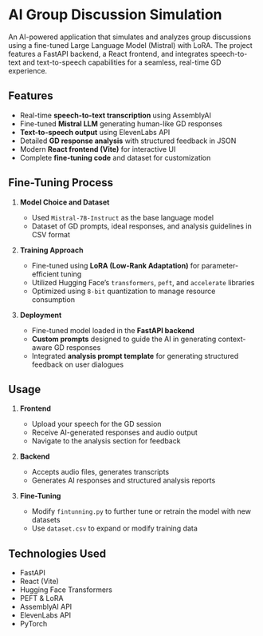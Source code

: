  # AI Group Discussion Simulation

An AI-powered application that simulates and analyzes group discussions using a fine-tuned Large Language Model (Mistral) with LoRA. The project features a FastAPI backend, a React frontend, and integrates speech-to-text and text-to-speech capabilities for a seamless, real-time GD experience.

## Features

- Real-time **speech-to-text transcription** using AssemblyAI
- Fine-tuned **Mistral LLM** generating human-like GD responses
- **Text-to-speech output** using ElevenLabs API
- Detailed **GD response analysis** with structured feedback in JSON
- Modern **React frontend (Vite)** for interactive UI
- Complete **fine-tuning code** and dataset for customization

## Fine-Tuning Process

1. **Model Choice and Dataset**
   - Used `Mistral-7B-Instruct` as the base language model
   - Dataset of GD prompts, ideal responses, and analysis guidelines in CSV format

2. **Training Approach**
   - Fine-tuned using **LoRA (Low-Rank Adaptation)** for parameter-efficient tuning
   - Utilized Hugging Face’s `transformers`, `peft`, and `accelerate` libraries
   - Optimized using `8-bit` quantization to manage resource consumption

3. **Deployment**
   - Fine-tuned model loaded in the **FastAPI backend**
   - **Custom prompts** designed to guide the AI in generating context-aware GD responses
   - Integrated **analysis prompt template** for generating structured feedback on user dialogues

## Usage

1. **Frontend**
   - Upload your speech for the GD session
   - Receive AI-generated responses and audio output
   - Navigate to the analysis section for feedback

2. **Backend**
   - Accepts audio files, generates transcripts
   - Generates AI responses and structured analysis reports

3. **Fine-Tuning**
   - Modify `fintunning.py` to further tune or retrain the model with new datasets
   - Use `dataset.csv` to expand or modify training data

## Technologies Used

- FastAPI
- React (Vite)
- Hugging Face Transformers
- PEFT & LoRA
- AssemblyAI API
- ElevenLabs API
- PyTorch

